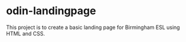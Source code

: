 # odin-landingpage

This project is to create a basic landing page for Birmingham ESL using HTML and CSS.